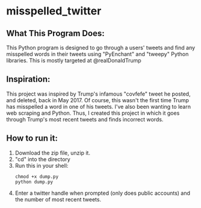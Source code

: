 # misspelled_twitter

## What This Program Does:
This Python program is designed to go through a users' tweets and find any misspelled words in their tweets using "PyEnchant" and "tweepy" Python libraries. This is mostly targeted at @realDonaldTrump

## Inspiration:
This project was inspired by Trump's infamous "covfefe" tweet he posted, and deleted, back in May 2017. Of course, this wasn't the first time Trump has misspelled a word in one of his tweets. I've also been wanting to learn web scraping and Python. Thus, I created this project in which it goes through Trump's most recent tweets and finds incorrect words.

## How to run it:
1. Download the zip file, unzip it.
2. "cd" into the directory
3. Run this in your shell:
   ```
   chmod +x dump.py
   python dump.py
   ```
4. Enter a twitter handle when prompted (only does public accounts) and the number of most recent tweets.
